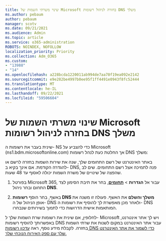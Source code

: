 ```yaml
---
title: שינוי משרתי השמות של Microsoft בחזרה לניהול רשומות DNS משלך
ms.author: pebaum
author: pebaum
manager: scotv
ms.date: 09/21/2021
ms.audience: Admin
ms.topic: article
ms.service: o365-administration
ROBOTS: NOINDEX, NOFOLLOW
localization_priority: Priority
ms.collection: Adm_O365
ms.custom:
- "13988"
- "14"
ms.openlocfilehash: a228bcda1220011ab994de7aa70f19ea092e2142
ms.sourcegitcommit: e9e282be4997b0ee95f1ff4491e0943f8fc52444
ms.translationtype: MT
ms.contentlocale: he-IL
ms.lasthandoff: 09/22/2021
ms.locfileid: "59506604"
---
```

# <a name="changing-from-microsoft-nameservers-back-to-managing-your-own-dns-records"></a>שינוי משרתי השמות של Microsoft בחזרה לניהול רשומות DNS משלך

שינית בעבר את רשומות ה- NS כדי להצביע על Microsoft (ns1.bdm.microsoftonline.com) אך החלטת כעת לנהל רשומות DNS משלך:

באתר האינטרנט של רשם התחומים שלך, שנה את שירות השמות בחזרה לרשם או להגדרה הקודמת. אם אינך בקיא ב- DNS, פנה לתמיכה אצל רשם התחומים. שים לב שהפצה של שינויים של משרת השמות יכולה לאסוף עד 48 שעות. 

1. בפורטל Microsoft 365, עבור אל **הגדרות**  >  [**תחומים**](https://admin.microsoft.com/Adminportal/Home#/Domains), בחר את תיבת הסימון לצד התחום ובחר ניהול **DNS**. 

2. באשף, בחר הוסף **רשומות DNS משלך והשלם** את האשף. פעולה זו משנה את אופן הניהול של ה- DNS ולאחר מכן מאפשרת לך להוסיף את רשומות ה- DNS המותאמות אישית הדרושות כדי לתמוך בשירותים שנבחרו.

לחלופין, אם שינית את רשומות שרת השמות שלך ל- Microsoft ויש לך אתר אינטרנט, באפשרותך להוסיף רשומות DNS עבור אתר האינטרנט במקום לשנות את שרתי השמות בחזרה. לקבלת מידע נוסף, ראה [עדכון רשומות DNS כדי לשמור את אתר האינטרנט שלך עם ספק האירוח הנוכחי שלך.](https://docs.microsoft.com/microsoft-365/admin/dns/update-dns-records-to-retain-current-hosting-provider)


